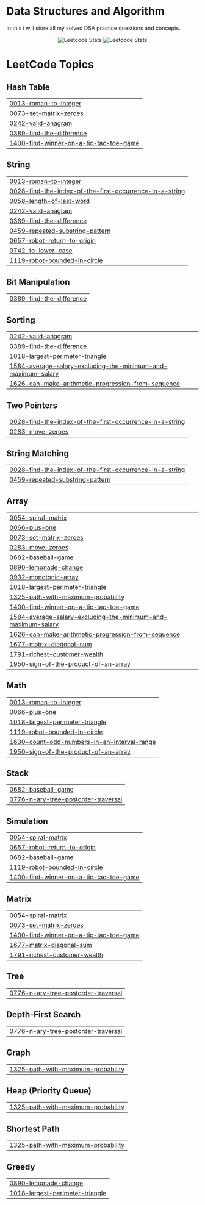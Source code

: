 # Data Structures and Algorithm
In this i will store all my solved DSA practice questions and concepts.

<div align="center">
  
![Leetcode Stats](https://leetcard.jacoblin.cool/Faizali123?ext=contest)
![Leetcode Stats](https://leetcard.jacoblin.cool/Faizali123?ext=activity)
</div>

<!---LeetCode Topics Start-->
# LeetCode Topics
## Hash Table
|  |
| ------- |
| [0013-roman-to-integer](https://github.com/Faizali112/DSA/tree/master/0013-roman-to-integer) |
| [0073-set-matrix-zeroes](https://github.com/Faizali112/DSA/tree/master/0073-set-matrix-zeroes) |
| [0242-valid-anagram](https://github.com/Faizali112/DSA/tree/master/0242-valid-anagram) |
| [0389-find-the-difference](https://github.com/Faizali112/DSA/tree/master/0389-find-the-difference) |
| [1400-find-winner-on-a-tic-tac-toe-game](https://github.com/Faizali112/DSA/tree/master/1400-find-winner-on-a-tic-tac-toe-game) |
## String
|  |
| ------- |
| [0013-roman-to-integer](https://github.com/Faizali112/DSA/tree/master/0013-roman-to-integer) |
| [0028-find-the-index-of-the-first-occurrence-in-a-string](https://github.com/Faizali112/DSA/tree/master/0028-find-the-index-of-the-first-occurrence-in-a-string) |
| [0058-length-of-last-word](https://github.com/Faizali112/DSA/tree/master/0058-length-of-last-word) |
| [0242-valid-anagram](https://github.com/Faizali112/DSA/tree/master/0242-valid-anagram) |
| [0389-find-the-difference](https://github.com/Faizali112/DSA/tree/master/0389-find-the-difference) |
| [0459-repeated-substring-pattern](https://github.com/Faizali112/DSA/tree/master/0459-repeated-substring-pattern) |
| [0657-robot-return-to-origin](https://github.com/Faizali112/DSA/tree/master/0657-robot-return-to-origin) |
| [0742-to-lower-case](https://github.com/Faizali112/DSA/tree/master/0742-to-lower-case) |
| [1119-robot-bounded-in-circle](https://github.com/Faizali112/DSA/tree/master/1119-robot-bounded-in-circle) |
## Bit Manipulation
|  |
| ------- |
| [0389-find-the-difference](https://github.com/Faizali112/DSA/tree/master/0389-find-the-difference) |
## Sorting
|  |
| ------- |
| [0242-valid-anagram](https://github.com/Faizali112/DSA/tree/master/0242-valid-anagram) |
| [0389-find-the-difference](https://github.com/Faizali112/DSA/tree/master/0389-find-the-difference) |
| [1018-largest-perimeter-triangle](https://github.com/Faizali112/DSA/tree/master/1018-largest-perimeter-triangle) |
| [1584-average-salary-excluding-the-minimum-and-maximum-salary](https://github.com/Faizali112/DSA/tree/master/1584-average-salary-excluding-the-minimum-and-maximum-salary) |
| [1626-can-make-arithmetic-progression-from-sequence](https://github.com/Faizali112/DSA/tree/master/1626-can-make-arithmetic-progression-from-sequence) |
## Two Pointers
|  |
| ------- |
| [0028-find-the-index-of-the-first-occurrence-in-a-string](https://github.com/Faizali112/DSA/tree/master/0028-find-the-index-of-the-first-occurrence-in-a-string) |
| [0283-move-zeroes](https://github.com/Faizali112/DSA/tree/master/0283-move-zeroes) |
## String Matching
|  |
| ------- |
| [0028-find-the-index-of-the-first-occurrence-in-a-string](https://github.com/Faizali112/DSA/tree/master/0028-find-the-index-of-the-first-occurrence-in-a-string) |
| [0459-repeated-substring-pattern](https://github.com/Faizali112/DSA/tree/master/0459-repeated-substring-pattern) |
## Array
|  |
| ------- |
| [0054-spiral-matrix](https://github.com/Faizali112/DSA/tree/master/0054-spiral-matrix) |
| [0066-plus-one](https://github.com/Faizali112/DSA/tree/master/0066-plus-one) |
| [0073-set-matrix-zeroes](https://github.com/Faizali112/DSA/tree/master/0073-set-matrix-zeroes) |
| [0283-move-zeroes](https://github.com/Faizali112/DSA/tree/master/0283-move-zeroes) |
| [0682-baseball-game](https://github.com/Faizali112/DSA/tree/master/0682-baseball-game) |
| [0890-lemonade-change](https://github.com/Faizali112/DSA/tree/master/0890-lemonade-change) |
| [0932-monotonic-array](https://github.com/Faizali112/DSA/tree/master/0932-monotonic-array) |
| [1018-largest-perimeter-triangle](https://github.com/Faizali112/DSA/tree/master/1018-largest-perimeter-triangle) |
| [1325-path-with-maximum-probability](https://github.com/Faizali112/DSA/tree/master/1325-path-with-maximum-probability) |
| [1400-find-winner-on-a-tic-tac-toe-game](https://github.com/Faizali112/DSA/tree/master/1400-find-winner-on-a-tic-tac-toe-game) |
| [1584-average-salary-excluding-the-minimum-and-maximum-salary](https://github.com/Faizali112/DSA/tree/master/1584-average-salary-excluding-the-minimum-and-maximum-salary) |
| [1626-can-make-arithmetic-progression-from-sequence](https://github.com/Faizali112/DSA/tree/master/1626-can-make-arithmetic-progression-from-sequence) |
| [1677-matrix-diagonal-sum](https://github.com/Faizali112/DSA/tree/master/1677-matrix-diagonal-sum) |
| [1791-richest-customer-wealth](https://github.com/Faizali112/DSA/tree/master/1791-richest-customer-wealth) |
| [1950-sign-of-the-product-of-an-array](https://github.com/Faizali112/DSA/tree/master/1950-sign-of-the-product-of-an-array) |
## Math
|  |
| ------- |
| [0013-roman-to-integer](https://github.com/Faizali112/DSA/tree/master/0013-roman-to-integer) |
| [0066-plus-one](https://github.com/Faizali112/DSA/tree/master/0066-plus-one) |
| [1018-largest-perimeter-triangle](https://github.com/Faizali112/DSA/tree/master/1018-largest-perimeter-triangle) |
| [1119-robot-bounded-in-circle](https://github.com/Faizali112/DSA/tree/master/1119-robot-bounded-in-circle) |
| [1630-count-odd-numbers-in-an-interval-range](https://github.com/Faizali112/DSA/tree/master/1630-count-odd-numbers-in-an-interval-range) |
| [1950-sign-of-the-product-of-an-array](https://github.com/Faizali112/DSA/tree/master/1950-sign-of-the-product-of-an-array) |
## Stack
|  |
| ------- |
| [0682-baseball-game](https://github.com/Faizali112/DSA/tree/master/0682-baseball-game) |
| [0776-n-ary-tree-postorder-traversal](https://github.com/Faizali112/DSA/tree/master/0776-n-ary-tree-postorder-traversal) |
## Simulation
|  |
| ------- |
| [0054-spiral-matrix](https://github.com/Faizali112/DSA/tree/master/0054-spiral-matrix) |
| [0657-robot-return-to-origin](https://github.com/Faizali112/DSA/tree/master/0657-robot-return-to-origin) |
| [0682-baseball-game](https://github.com/Faizali112/DSA/tree/master/0682-baseball-game) |
| [1119-robot-bounded-in-circle](https://github.com/Faizali112/DSA/tree/master/1119-robot-bounded-in-circle) |
| [1400-find-winner-on-a-tic-tac-toe-game](https://github.com/Faizali112/DSA/tree/master/1400-find-winner-on-a-tic-tac-toe-game) |
## Matrix
|  |
| ------- |
| [0054-spiral-matrix](https://github.com/Faizali112/DSA/tree/master/0054-spiral-matrix) |
| [0073-set-matrix-zeroes](https://github.com/Faizali112/DSA/tree/master/0073-set-matrix-zeroes) |
| [1400-find-winner-on-a-tic-tac-toe-game](https://github.com/Faizali112/DSA/tree/master/1400-find-winner-on-a-tic-tac-toe-game) |
| [1677-matrix-diagonal-sum](https://github.com/Faizali112/DSA/tree/master/1677-matrix-diagonal-sum) |
| [1791-richest-customer-wealth](https://github.com/Faizali112/DSA/tree/master/1791-richest-customer-wealth) |
## Tree
|  |
| ------- |
| [0776-n-ary-tree-postorder-traversal](https://github.com/Faizali112/DSA/tree/master/0776-n-ary-tree-postorder-traversal) |
## Depth-First Search
|  |
| ------- |
| [0776-n-ary-tree-postorder-traversal](https://github.com/Faizali112/DSA/tree/master/0776-n-ary-tree-postorder-traversal) |
## Graph
|  |
| ------- |
| [1325-path-with-maximum-probability](https://github.com/Faizali112/DSA/tree/master/1325-path-with-maximum-probability) |
## Heap (Priority Queue)
|  |
| ------- |
| [1325-path-with-maximum-probability](https://github.com/Faizali112/DSA/tree/master/1325-path-with-maximum-probability) |
## Shortest Path
|  |
| ------- |
| [1325-path-with-maximum-probability](https://github.com/Faizali112/DSA/tree/master/1325-path-with-maximum-probability) |
## Greedy
|  |
| ------- |
| [0890-lemonade-change](https://github.com/Faizali112/DSA/tree/master/0890-lemonade-change) |
| [1018-largest-perimeter-triangle](https://github.com/Faizali112/DSA/tree/master/1018-largest-perimeter-triangle) |
<!---LeetCode Topics End-->